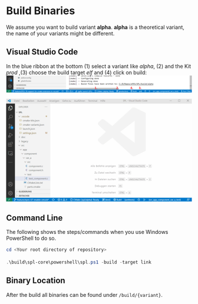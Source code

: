 # Build Binaries

We assume you want to build variant **alpha**.
**alpha** is a theoretical variant, the name of your variants might be different.

## Visual Studio Code

In the blue ribbon at the bottom (1) select a variant like _alpha_, (2) and the Kit _prod_ ,(3) choose the build target _elf_ and (4) click on build:
![vscode-build](img/vscode-build.png)

![vscode-build](img/build-binaries.gif)

## Command Line

The following shows the steps/commands when you use Windows PowerShell to do so.

```powershell
cd <Your root directory of repository>

.\build\spl-core\powershell\spl.ps1 -build -target link
```

## Binary Location

After the build all binaries can be found under `/build/{variant}`.